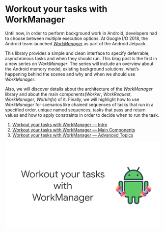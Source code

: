 # Workout your tasks with WorkManager

Until now, in order to perform background work in Android, developers had to choose between multiple execution options. At Google I/O 2018, the Android team launched  [_WorkManager_](https://developer.android.com/topic/libraries/architecture/workmanager)  as part of the Android Jetpack.

This library provides a simple and clean interface to specify deferrable, asynchronous  tasks  and when they should run. This blog post is the first in a new series on  _WorkManager_. The series will include an overview about the Android memory model, existing background solutions, what’s happening behind the scenes and why and when we should use  _WorkManager_.

Also, we will discover details about the architecture of the  _WorkManager_  library and about the main components(_Worker_,  _WorkRequest_,  _WorkManager_,  _WorkInfo_) of it. Finally, we will highlight how to use  _WorkManager_  for scenarios like chained sequences of tasks that run in a specified order, unique named sequences, tasks that pass and return values and how to apply constraints in order to decide when to run the task.

 1. [Workout your tasks with WorkManager — Intro](https://proandroiddev.com/workout-your-tasks-with-workmanager-intro-db5aefe14d66)
 2. [Workout your tasks with WorkManager — Main Components](https://proandroiddev.com/workout-your-tasks-with-workmanager-main-components-1c0c66317a3e)
 3. [Workout your tasks with WorkManager — Advanced Topics](https://medium.com/@magdamiu/workout-your-tasks-with-workmanager-advanced-topics-c469581c235b)

![enter image description here](https://raw.githubusercontent.com/magdamiu/DemoWorkManager/master/WorkManager.png)
